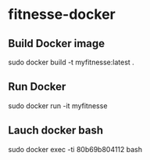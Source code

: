 # fitnesse-docker
## Build Docker image
sudo docker build -t myfitnesse:latest .
## Run Docker
sudo docker run -it myfitnesse
## Lauch docker bash
sudo docker exec -ti 80b69b804112 bash
